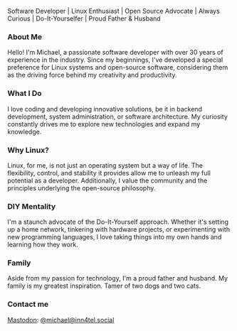 Software Developer | Linux Enthusiast | Open Source Advocate | Always Curious | Do-It-Yourselfer | Proud Father & Husband

### About Me

Hello! I'm Michael, a passionate software developer with over 30 years of experience in the industry. Since my beginnings, I've developed a special preference for Linux systems and open-source software, considering them as the driving force behind my creativity and productivity.

### What I Do

I love coding and developing innovative solutions, be it in backend development, system administration, or software architecture. My curiosity constantly drives me to explore new technologies and expand my knowledge.

### Why Linux?

Linux, for me, is not just an operating system but a way of life. The flexibility, control, and stability it provides allow me to unleash my full potential as a developer. Additionally, I value the community and the principles underlying the open-source philosophy.

### DIY Mentality

I'm a staunch advocate of the Do-It-Yourself approach. Whether it's setting up a home network, tinkering with hardware projects, or experimenting with new programming languages, I love taking things into my own hands and learning how they work.

### Family

Aside from my passion for technology, I'm a proud father and husband. My family is my greatest inspiration. Tamer of two dogs and two cats.

### Contact me

<a rel="me" href="https://inn4tel.social/@michael">Mastodon</a>: <a rel="me" href="https://inn4tel.social/@michael">@michael@inn4tel.social</a>
